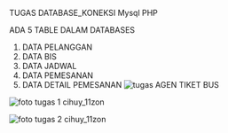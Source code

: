 TUGAS DATABASE_KONEKSI Mysql PHP

ADA 5 TABLE DALAM DATABASES
1. DATA PELANGGAN
2. DATA BIS
3. DATA JADWAL
4. DATA PEMESANAN
5. DATA DETAIL PEMESANAN
![tugas AGEN TIKET BUS](https://github.com/Haidar505/agen-tiket-bus/assets/172565275/33f5af4f-74b5-46e9-995a-6304efe68c18)

![foto tugas 1 cihuy_11zon](https://github.com/Haidar505/agen-tiket-bus/assets/172565275/4f266e6c-d08c-4445-b6c1-b82d0b62c44c)

![foto tugas 2 cihuy_11zon](https://github.com/Haidar505/agen-tiket-bus/assets/172565275/9951c5b1-45bb-4211-b634-78e900431d46)
